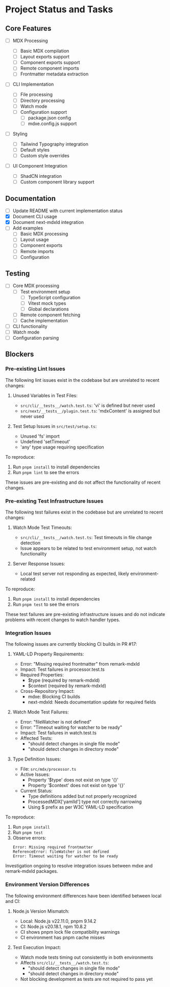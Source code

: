 # Project Status and Tasks

## Core Features

- [ ] MDX Processing

  - [ ] Basic MDX compilation
  - [ ] Layout exports support
  - [ ] Component exports support
  - [ ] Remote component imports
  - [ ] Frontmatter metadata extraction

- [ ] CLI Implementation

  - [ ] File processing
  - [ ] Directory processing
  - [ ] Watch mode
  - [ ] Configuration support
    - [ ] package.json config
    - [ ] mdxe.config.js support

- [ ] Styling

  - [ ] Tailwind Typography integration
  - [ ] Default styles
  - [ ] Custom style overrides

- [ ] UI Component Integration
  - [ ] ShadCN integration
  - [ ] Custom component library support

## Documentation

- [ ] Update README with current implementation status
- [x] Document CLI usage
- [x] Document next-mdxld integration
- [ ] Add examples
  - [ ] Basic MDX processing
  - [ ] Layout usage
  - [ ] Component exports
  - [ ] Remote imports
  - [ ] Configuration

## Testing

- [ ] Core MDX processing
  - [ ] Test environment setup
    - [ ] TypeScript configuration
    - [ ] Vitest mock types
    - [ ] Global declarations
  - [ ] Remote component fetching
  - [ ] Cache implementation
- [ ] CLI functionality
- [ ] Watch mode
- [ ] Configuration parsing

## Blockers

### Pre-existing Lint Issues

The following lint issues exist in the codebase but are unrelated to recent changes:

1. Unused Variables in Test Files:

   - `src/cli/__tests__/watch.test.ts`: 'vi' is defined but never used
   - `src/next/__tests__/plugin.test.ts`: 'mdxContent' is assigned but never used

2. Test Setup Issues in `src/test/setup.ts`:
   - Unused 'fs' import
   - Undefined 'setTimeout'
   - 'any' type usage requiring specification

To reproduce:

1. Run `pnpm install` to install dependencies
2. Run `pnpm lint` to see the errors

These issues are pre-existing and do not affect the functionality of recent changes.

### Pre-existing Test Infrastructure Issues

The following test failures exist in the codebase but are unrelated to recent changes:

1. Watch Mode Test Timeouts:

   - `src/cli/__tests__/watch.test.ts`: Test timeouts in file change detection
   - Issue appears to be related to test environment setup, not watch functionality

2. Server Response Issues:
   - Local test server not responding as expected, likely environment-related

To reproduce:

1. Run `pnpm install` to install dependencies
2. Run `pnpm test` to see the errors

These test failures are pre-existing infrastructure issues and do not indicate problems with recent changes to watch handler types.

### Integration Issues

The following issues are currently blocking CI builds in PR #17:

1. YAML-LD Property Requirements:
   - Error: "Missing required frontmatter" from remark-mdxld
   - Impact: Test failures in processor.test.ts
   - Required Properties:
     - $type (required by remark-mdxld)
     - $context (required by remark-mdxld)
   - Cross-Repository Impact:
     - mdxe: Blocking CI builds
     - next-mdxld: Needs documentation update for required fields

2. Watch Mode Test Failures:
   - Error: "fileWatcher is not defined"
   - Error: "Timeout waiting for watcher to be ready"
   - Impact: Test failures in watch.test.ts
   - Affected Tests:
     - "should detect changes in single file mode"
     - "should detect changes in directory mode"

3. Type Definition Issues:
   - File: `src/mdx/processor.ts`
   - Active Issues:
     - Property '$type' does not exist on type '{}'
     - Property '$context' does not exist on type '{}'
   - Current Status:
     - Type definitions added but not properly recognized
     - ProcessedMDX['yamlld'] type not correctly narrowing
     - Using $ prefix as per W3C YAML-LD specification

To reproduce:
1. Run `pnpm install`
2. Run `pnpm test`
3. Observe errors:
   ```
   Error: Missing required frontmatter
   ReferenceError: fileWatcher is not defined
   Error: Timeout waiting for watcher to be ready
   ```

Investigation ongoing to resolve integration issues between mdxe and remark-mdxld packages.

### Environment Version Differences

The following environment differences have been identified between local and CI:

1. Node.js Version Mismatch:
   - Local: Node.js v22.11.0, pnpm 9.14.2
   - CI: Node.js v20.18.1, npm 10.8.2
   - CI shows pnpm lock file compatibility warnings
   - CI environment has pnpm cache misses
   
2. Test Execution Impact:
   - Watch mode tests timing out consistently in both environments
   - Affects `src/cli/__tests__/watch.test.ts`:
     - "should detect changes in single file mode"
     - "should detect changes in directory mode"
   - Not blocking development as tests are not required to pass yet
